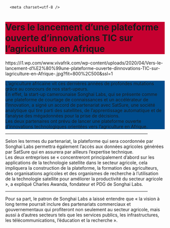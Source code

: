 <html>
<head>
      
      <meta charset=utf-8 />
</head>
<body>
     <h1 style="background-color:#C60030;">Vers le lancement d’une plateforme ouverte d’innovations TIC sur l’agriculture en Afrique</h1>
      https://i1.wp.com/www.vivafrik.com/wp-content/uploads/2020/04/Vers-le-lancement-d%E2%80%99une-plateforme-ouverte-dinnovations-TIC-sur-lagriculture-en-Afrique-.jpg?fit=800%2C500&ssl=1
      <p style="background-color:#004C8C;"> 
          L’agriculture africaine vit ces dernières années de profondes mutations grâce au concours de nos start-upeurs.<br/>
          En effet, la start-up camerounaise Songhai Labs, qui se présente comme une plateforme de courtage de connaissances et un accélérateur de l’innovation, a signé un accord de partenariat avec SatSure, une société analytique qui tire parti des satellites, de l’apprentissage automatique et de l’analyse des mégadonnées pour la prise de décisions.<br/>
          Les deux partenaires ont prévu de lancer une plateforme ouverte d’innovations technologiques orientées vers l’agriculture en Afrique.   
      <hr width="450" align="left" />
          Selon les termes du partenariat, la plateforme qui sera coordonnée par Songhai Labs permettra également l’accès aux données agricoles générées par SatSure qui en assurera par ailleurs l’expertise technique.<br/>
          Les deux entreprises se « concentreront principalement d’abord sur les applications de la technologie satellite dans le secteur agricole, cela impliquera la construction de la plateforme, la formation des agriculteurs, des organisations agricoles et des organismes de recherche à l’utilisation de la technologie satellite pour améliorer la productivité du secteur agricole », a expliqué Charles Awanda, fondateur et PDG de Songhai Labs.<br/>
      <hr width="450" align="left" />
          Pour sa part, le patron de Songhai Labs a laissé entendre que « la vision à long terme pourrait inclure des partenariats commerciaux et gouvernementaux qui profiteront non seulement au secteur agricole, mais aussi à d’autres secteurs tels que les services publics, les infrastructures, les télécommunications, l’éducation et la recherche ».<br/>
      </p>
</body>

</html>
